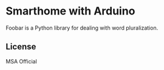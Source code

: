 # Smarthome with Arduino

Foobar is a Python library for dealing with word pluralization.

## License
MSA Official
